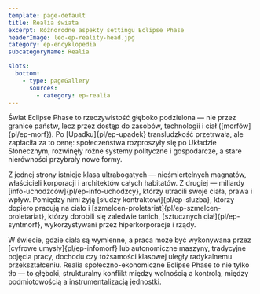 ```yaml
---
template: page-default
title: Realia świata
excerpt: Różnorodne aspekty settingu Eclipse Phase 
headerImage: leo-ep-reality-head.jpg
category: ep-encyklopedia
subcategoryName: Realia

slots:
  bottom:
    - type: pageGallery
      sources:
        - category: ep-realia
---
```

Świat Eclipse Phase to rzeczywistość głęboko podzielona — nie przez granice państw, lecz przez dostęp do zasobów, technologii i ciał ([morfów]{pl/ep-morf}). Po [Upadku]{pl/ep-upadek} transludzkość przetrwała, ale zapłaciła za to cenę: społeczeństwa rozproszyły się po Układzie Słonecznym, rozwinęły różne systemy polityczne i gospodarcze, a stare nierówności przybrały nowe formy.

Z jednej strony istnieje klasa ultrabogatych — nieśmiertelnych magnatów, właścicieli korporacji i architektów całych habitatów. Z drugiej — miliardy [info-uchodźców]{pl/ep-info-uchodzcy}, którzy utracili swoje ciała, prawa i wpływ. Pomiędzy nimi żyją [słudzy kontraktowi]{pl/ep-sluzba}, którzy dopiero pracują na ciało i [szmelcen-proletariat]{pl/ep-szmelcen-proletariat}, którzy dorobili się zaledwie tanich, [sztucznych ciał]{pl/ep-syntmorf}, wykorzystywani przez hiperkorporacje i rządy.

W świecie, gdzie ciała są wymienne, a praca może być wykonywana przez [cyfrowe umysły]{pl/ep-infomorf} lub autonomiczne maszyny, tradycyjne pojęcia pracy, dochodu czy tożsamości klasowej uległy radykalnemu przekształceniu. Realia społeczno-ekonomiczne Eclipse Phase to nie tylko tło — to głęboki, strukturalny konflikt między wolnością a kontrolą, między podmiotowością a instrumentalizacją jednostki.
